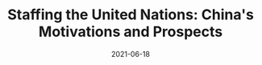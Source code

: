 ---
title: "Staffing the United Nations: China's Motivations and Prospects"
collection: publications
permalink: /publication/2021-06-18-IA
paperurl: 'https://doi.org/10.1093/ia/iiab071'
excerpt: 'With [Courtney Fung](https://www.courtneyfung.com/).   A developing public commentary views China as exerting influence in international organizations to legitimize and disseminate PRC foreign policy values and interests. This article examines an understudied source identified by PRC elites to promote influence in the United Nations system: dispatching PRC nationals as international civil servants, specifically in a targeted pursuit of executive leadership positions. Using decades of UN staffing data, we find that apart from Russia, China holds the fewest executive leadership posts among the aspiring and permanent members of the UN Security Council. Moreover, China is yet to lead an agency addressing international security matters. US and European staff contributions are significantly higher at all staffing levels of the international civil service. Still, the data shows that China made modest, targeted gains in most specialized UN agencies, and agencies headed by PRC nationals show faster increases in PRC staff members, though all base numbers were low. We draw from Chinese-language sources to discuss issues facing China in increasing its international civil service numbers, affecting the country &rsquo s ability to shape global governance.'
date: 2021-06-18
venue: 'International Affairs'
citation: 'Fung, Courtney J., and Shing-hon Lam. 2021. "Staffing the United Nations: Chinas motivations and prospects." <i>International Affairs</i> 97(4).'
---